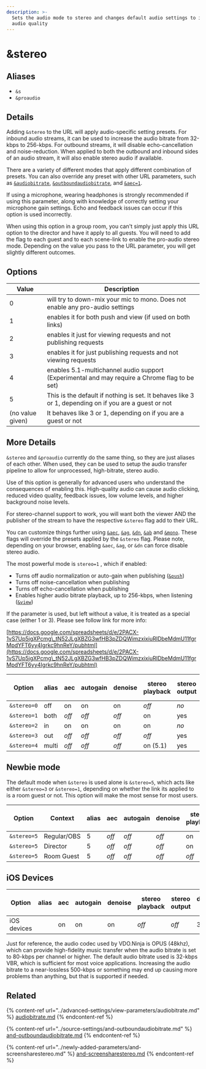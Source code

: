 ```yaml
---
description: >-
  Sets the audio mode to stereo and changes default audio settings to improve
  audio quality
---
```


# \&stereo

## Aliases

* `&s`
* `&proaudio`

## Details

Adding `&stereo` to the URL will apply audio-specific setting presets. For inbound audio streams, it can be used to increase the audio bitrate from 32-kbps to 256-kbps. For outbound streams, it will disable echo-cancellation and noise-reduction. When applied to both the outbound and inbound sides of an audio stream, it will also enable stereo audio if available.

There are a variety of different modes that apply different combination of presets. You can also override any preset with other URL parameters, such as [`&audiobitrate`](../advanced-settings/view-parameters/audiobitrate.md), [`&outboundaudiobitrate`](../source-settings/and-outboundaudiobitrate.md), and [`&aec=1`](../source-settings/aec.md).&#x20;

If using a microphone, wearing headphones is strongly recommended if using this parameter, along with knowledge of correctly setting your microphone gain settings. Echo and feedback issues can occur if this option is used incorrectly.

When using this option in a group room, you can't simply just apply this URL option to the director and have it apply to all guests. You will need to add the flag to each guest and to each scene-link to enable the pro-audio stereo mode. Depending on the value you pass to the URL parameter, you will get slightly different outcomes.

## Options

| Value            | Description                                                                                           |
| ---------------- | ----------------------------------------------------------------------------------------------------- |
| 0                | will try to down-mix your mic to mono. Does not enable any pro-audio settings                         |
| 1                | enables it for both push and view (if used on both links)                                             |
| 2                | enables it just for viewing requests and not publishing requests                                      |
| 3                | enables it for just publishing requests and not viewing requests                                      |
| 4                | enables 5.1-multichannel audio support (Experimental and may require a Chrome flag to be set)         |
| 5                | This is the default if nothing is set. It behaves like 3 or 1, depending on if you are a guest or not |
| (no value given) | It behaves like 3 or 1, depending on if you are a guest or not                                        |

## More Details

`&stereo` and `&proaudio` currently do the same thing, so they are just aliases of each other. When used, they can be used to setup the audio transfer pipeline to allow for unprocessed, high-bitrate, stereo audio. &#x20;

Use of this option is generally for advanced users who understand the consequences of enabling this. High-quality audio can cause audio clicking, reduced video quality, feedback issues, low volume levels, and higher background noise levels.

For stereo-channel support to work, you will want both the viewer AND the publisher of the stream to have the respective `&stereo` flag add to their URL.&#x20;

You can customize things further using [`&aec`](../source-settings/aec.md), [`&ag`](../source-settings/autogain.md), [`&dn`](../source-settings/and-denoise.md), [`&ab`](../advanced-settings/view-parameters/audiobitrate.md) and [`&mono`](../advanced-settings/view-parameters/mono.md). These flags will override the presets applied by the `&stereo` flag.  Please note, depending on your browser, enabling `&aec`, `&ag`, or `&dn` can force disable stereo audio.

The most powerful mode is `stereo=1` , which if enabled:

* Turns off audio normalization or auto-gain when publishing ([`&push`](../source-settings/push.md))
* Turns off noise-cancellation when publishing
* Turns off echo-cancellation when publishing
* Enables higher audio bitrate playback, up to 256-kbps, when listening ([`&view`](../advanced-settings/mixer-scene-parameters/view.md))

If the parameter is used, but left without a value, it is treated as a special case (either 1 or 3). Please see follow link for more info:&#x20;

[https://docs.google.com/spreadsheets/d/e/2PACX-1vS7Up5jgXPcmg\_tN52JLgXBZG3wfHB3pZDQWimzxixiuRIDbeMdmU11fgrMpdYFT6yy4Igrkc9hnReY/pubhtml](https://docs.google.com/spreadsheets/d/e/2PACX-1vS7Up5jgXPcmg\_tN52JLgXBZG3wfHB3pZDQWimzxixiuRIDbeMdmU11fgrMpdYFT6yy4Igrkc9hnReY/pubhtml)

|    Option   | alias | aec   | autogain | denoise | stereo playback | stereo output | default ab in | max ab out | limited ab in | cbr  |
| :---------: | ----- | ----- | -------- | ------- | --------------- | ------------- | ------------- | ---------- | ------------- | ---- |
| `&stereo=0` | off   | on    | on       | on      | _off_           | _no_          | 32            | 510        | 510           | _no_ |
| `&stereo=1` | both  | _off_ | _off_    | _off_   | on              | yes           | 256           | 510        | 510           | yes  |
| `&stereo=2` | in    | on    | on       | on      | on              | _no_          | 256           | 510        | 510           | yes  |
| `&stereo=3` | out   | _off_ | _off_    | _off_   | _off_           | yes           | 32            | 510        | 510           | _no_ |
| `&stereo=4` | multi | _off_ | _off_    | _off_   | on (5.1)        | yes           | 256           | 510        | 510           | yes  |

## Newbie mode

The default mode when `&stereo` is used alone is `&stereo=5`, which acts like either `&stereo=3` or `&stereo=1`, depending on whether the link its applied to is a room guest or not. This option will make the most sense for most users.

| Option      | Context     | alias | aec   | autogain | denoise | stereo playback | stereo output | default ab in | max ab out | limited ab in | cbr  |
| ----------- | ----------- | ----- | ----- | -------- | ------- | --------------- | ------------- | ------------- | ---------- | ------------- | ---- |
| `&stereo=5` | Regular/OBS | 5     | _off_ | _off_    | _off_   | on              | yes           | 256           | 510        | 510           | yes  |
| `&stereo=5` | Director    | 5     | _off_ | _off_    | _off_   | on              | yes           | 32            | 510        | 510           | _no_ |
| `&stereo=5` | Room Guest  | 5     | _off_ | _off_    | _off_   | _off_           | yes           | 32            | 510        | 510           | _no_ |

## iOS Devices

| Option      | alias | aec | autogain | denoise | stereo playback | stereo output | default ab in | max ab out | limited ab in | cbr  |
| ----------- | ----- | --- | -------- | ------- | --------------- | ------------- | ------------- | ---------- | ------------- | ---- |
| iOS devices |       | on  | on       | on      | _off_           | _off_         | 32            | 32         | 32            | _no_ |

Just for reference, the audio codec used by VDO.Ninja is OPUS (48khz), which can provide high-fidelity music transfer when the audio bitrate is set to 80-kbps per channel or higher. The default audio bitrate used is 32-kbps VBR, which is sufficient for most voice applications. Increasing the audio bitrate to a near-lossless 500-kbps or something may end up causing more problems than anything, but that is supported if needed.

## Related

{% content-ref url="../advanced-settings/view-parameters/audiobitrate.md" %}
[audiobitrate.md](../advanced-settings/view-parameters/audiobitrate.md)
{% endcontent-ref %}

{% content-ref url="../source-settings/and-outboundaudiobitrate.md" %}
[and-outboundaudiobitrate.md](../source-settings/and-outboundaudiobitrate.md)
{% endcontent-ref %}

{% content-ref url="../newly-added-parameters/and-screensharestereo.md" %}
[and-screensharestereo.md](../newly-added-parameters/and-screensharestereo.md)
{% endcontent-ref %}
